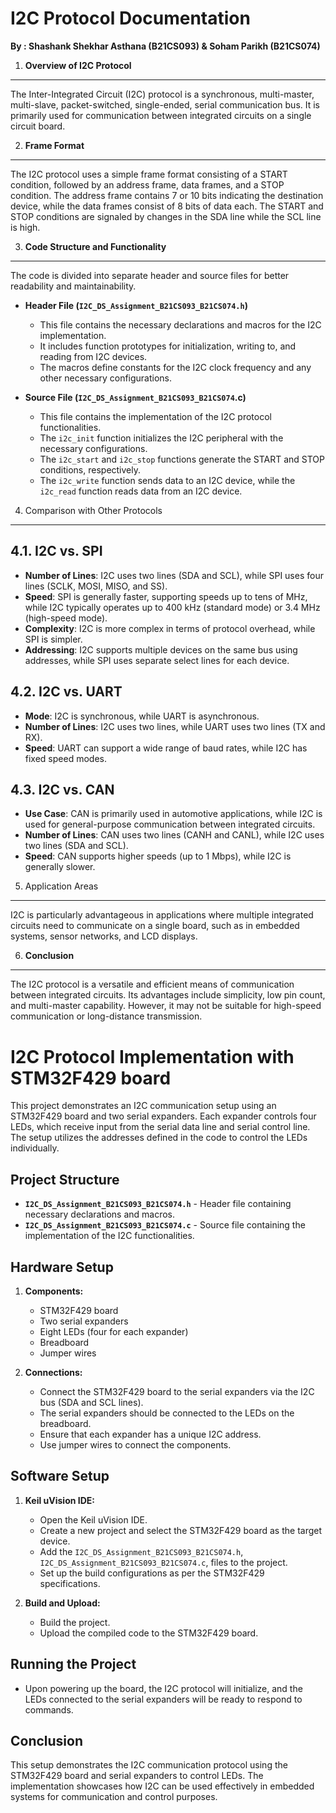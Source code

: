 I2C Protocol Documentation
==========================

**By : Shashank Shekhar Asthana (B21CS093) & Soham Parikh (B21CS074)**

1. **Overview of I2C Protocol**

---

The Inter-Integrated Circuit (I2C) protocol is a synchronous, multi-master, multi-slave,
packet-switched, single-ended, serial communication bus. It is primarily used for
communication between integrated circuits on a single circuit board.

2. **Frame Format**

---

The I2C protocol uses a simple frame format consisting of a START condition, followed
by an address frame, data frames, and a STOP condition. The address frame contains
7 or 10 bits indicating the destination device, while the data frames consist of 8 bits
of data each. The START and STOP conditions are signaled by changes in the SDA
line while the SCL line is high.

3. **Code Structure and Functionality**

---

The code is divided into separate header and source files for better readability and maintainability.

- **Header File (`I2C_DS_Assignment_B21CS093_B21CS074.h`)**

  - This file contains the necessary declarations and macros for the I2C implementation.
  - It includes function prototypes for initialization, writing to, and reading from I2C devices.
  - The macros define constants for the I2C clock frequency and any other necessary configurations.
- **Source File (`I2C_DS_Assignment_B21CS093_B21CS074`.c)**

  - This file contains the implementation of the I2C protocol functionalities.
  - The `i2c_init` function initializes the I2C peripheral with the necessary configurations.
  - The `i2c_start` and `i2c_stop` functions generate the START and STOP conditions, respectively.
  - The `i2c_write` function sends data to an I2C device, while the `i2c_read` function reads data from an I2C device.

4. Comparison with Other Protocols

---

4.1. I2C vs. SPI
----------------

- **Number of Lines**: I2C uses two lines (SDA and SCL), while SPI uses four lines (SCLK,
  MOSI, MISO, and SS).
- **Speed**: SPI is generally faster, supporting speeds up to tens of MHz, while I2C typically
  operates up to 400 kHz (standard mode) or 3.4 MHz (high-speed mode).
- **Complexity**: I2C is more complex in terms of protocol overhead, while SPI is simpler.
- **Addressing**: I2C supports multiple devices on the same bus using addresses, while
  SPI uses separate select lines for each device.

4.2. I2C vs. UART
-----------------

- **Mode**: I2C is synchronous, while UART is asynchronous.
- **Number of Lines**: I2C uses two lines, while UART uses two lines (TX and RX).
- **Speed**: UART can support a wide range of baud rates, while I2C has fixed speed
  modes.

4.3. I2C vs. CAN
----------------

- **Use Case**: CAN is primarily used in automotive applications, while I2C is used for
  general-purpose communication between integrated circuits.
- **Number of Lines**: CAN uses two lines (CANH and CANL), while I2C uses two lines
  (SDA and SCL).
- **Speed**: CAN supports higher speeds (up to 1 Mbps), while I2C is generally slower.

5. Application Areas

---

I2C is particularly advantageous in applications where multiple integrated circuits need
to communicate on a single board, such as in embedded systems, sensor networks, and
LCD displays.

6. **Conclusion**

---

The I2C protocol is a versatile and efficient means of communication between integrated
circuits. Its advantages include simplicity, low pin count, and multi-master capability.
However, it may not be suitable for high-speed communication or long-distance transmission.


# I2C Protocol Implementation with STM32F429 board

This project demonstrates an I2C communication setup using an STM32F429 board and two serial expanders. Each expander controls four LEDs, which receive input from the serial data line and serial control line. The setup utilizes the addresses defined in the code to control the LEDs individually.

## Project Structure

- **`I2C_DS_Assignment_B21CS093_B21CS074.h`** - Header file containing necessary declarations and macros.
- **`I2C_DS_Assignment_B21CS093_B21CS074.c`** - Source file containing the implementation of the I2C functionalities.

## Hardware Setup

1. **Components:**

   - STM32F429 board
   - Two serial expanders
   - Eight LEDs (four for each expander)
   - Breadboard
   - Jumper wires
2. **Connections:**

   - Connect the STM32F429 board to the serial expanders via the I2C bus (SDA and SCL lines).
   - The serial expanders should be connected to the LEDs on the breadboard.
   - Ensure that each expander has a unique I2C address.
   - Use jumper wires to connect the components.

## Software Setup

1. **Keil uVision IDE:**

   - Open the Keil uVision IDE.
   - Create a new project and select the STM32F429 board as the target device.
   - Add the `I2C_DS_Assignment_B21CS093_B21CS074.h`, `I2C_DS_Assignment_B21CS093_B21CS074.c`, files to the project.
   - Set up the build configurations as per the STM32F429 specifications.
2. **Build and Upload:**

   - Build the project.
   - Upload the compiled code to the STM32F429 board.

## Running the Project

- Upon powering up the board, the I2C protocol will initialize, and the LEDs connected to the serial expanders will be ready to respond to commands.

## Conclusion

This setup demonstrates the I2C communication protocol using the STM32F429 board and serial expanders to control LEDs. The implementation showcases how I2C can be used effectively in embedded systems for communication and control purposes.
